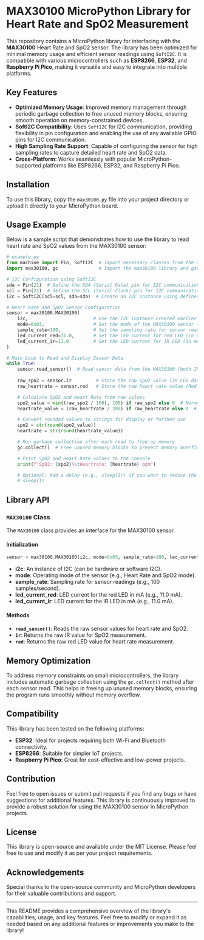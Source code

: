# MAX30100 MicroPython Library for Heart Rate and SpO2 Measurement

This repository contains a MicroPython library for interfacing with the **MAX30100** Heart Rate and SpO2 sensor. The library has been optimized for minimal memory usage and efficient sensor readings using `SoftI2C`. It is compatible with various microcontrollers such as **ESP8266**, **ESP32**, and **Raspberry Pi Pico**, making it versatile and easy to integrate into multiple platforms.

## Key Features

- **Optimized Memory Usage**: Improved memory management through periodic garbage collection to free unused memory blocks, ensuring smooth operation on memory-constrained devices.
- **SoftI2C Compatibility**: Uses `SoftI2C` for I2C communication, providing flexibility in pin configuration and enabling the use of any available GPIO pins for I2C communication.
- **High Sampling Rate Support**: Capable of configuring the sensor for high sampling rates to capture detailed heart rate and SpO2 data.
- **Cross-Platform**: Works seamlessly with popular MicroPython-supported platforms like ESP8266, ESP32, and Raspberry Pi Pico.

## Installation

To use this library, copy the `max30100.py` file into your project directory or upload it directly to your MicroPython board.

## Usage Example

Below is a sample script that demonstrates how to use the library to read heart rate and SpO2 values from the MAX30100 sensor:

```python
# example.py
from machine import Pin, SoftI2C  # Import necessary classes from the machine module
import max30100, gc               # Import the max30100 library and garbage collection module

# I2C Configuration using SoftI2C
sda = Pin(21)  # Define the SDA (Serial Data) pin for I2C communication
scl = Pin(22)  # Define the SCL (Serial Clock) pin for I2C communication
i2c = SoftI2C(scl=scl, sda=sda)  # Create an I2C instance using defined pins

# Heart Rate and SpO2 Sensor Configuration
sensor = max30100.MAX30100(
    i2c,                        # Use the I2C instance created earlier for communication
    mode=0x03,                  # Set the mode of the MAX30100 sensor (e.g., Heart rate and SpO2 mode)
    sample_rate=100,            # Set the sampling rate for sensor readings (e.g., 100 samples/second)
    led_current_red=11.0,       # Set the LED current for red LED (in mA)
    led_current_ir=11.0         # Set the LED current for IR LED (in mA)
)

# Main Loop to Read and Display Sensor Data
while True:
    sensor.read_sensor()  # Read sensor data from the MAX30100 (both IR and Red LED values)
    
    raw_spo2 = sensor.ir         # Store the raw SpO2 value (IR LED data)
    raw_heartrate = sensor.red   # Store the raw heart rate value (Red LED data)

    # Calculate SpO2 and Heart Rate from raw values
    spo2_value = min((raw_spo2 / 100), 100) if raw_spo2 else 0  # Normalize SpO2 value and cap at 100%
    heartrate_value = (raw_heartrate / 200) if raw_heartrate else 0  # Normalize heart rate value

    # Convert rounded values to strings for display or further use
    spo2 = str(round(spo2_value))
    heartrate = str(round(heartrate_value))

    # Run garbage collection after each read to free up memory
    gc.collect()  # Free unused memory blocks to prevent memory overflow on constrained devices

    # Print SpO2 and Heart Rate values to the console
    print(f"SpO2: {spo2}%\tHeartrate: {heartrate} bpm")

    # Optional: Add a delay (e.g., sleep(1)) if you want to reduce the sampling rate
    # sleep(1)
```

## Library API

### `MAX30100` Class

The `MAX30100` class provides an interface for the MAX30100 sensor.

#### Initialization

```python
sensor = max30100.MAX30100(i2c, mode=0x03, sample_rate=100, led_current_red=11.0, led_current_ir=11.0)
```

- **i2c**: An instance of I2C (can be hardware or software I2C).
- **mode**: Operating mode of the sensor (e.g., Heart Rate and SpO2 mode).
- **sample_rate**: Sampling rate for sensor readings (e.g., 100 samples/second).
- **led_current_red**: LED current for the red LED in mA (e.g., 11.0 mA).
- **led_current_ir**: LED current for the IR LED in mA (e.g., 11.0 mA).

#### Methods

- **`read_sensor()`**: Reads the raw sensor values for heart rate and SpO2.
- **`ir`**: Returns the raw IR value for SpO2 measurement.
- **`red`**: Returns the raw red LED value for heart rate measurement.

## Memory Optimization

To address memory constraints on small microcontrollers, the library includes automatic garbage collection using the `gc.collect()` method after each sensor read. This helps in freeing up unused memory blocks, ensuring the program runs smoothly without memory overflow.

## Compatibility

This library has been tested on the following platforms:

- **ESP32**: Ideal for projects requiring both Wi-Fi and Bluetooth connectivity.
- **ESP8266**: Suitable for simpler IoT projects.
- **Raspberry Pi Pico**: Great for cost-effective and low-power projects.

## Contribution

Feel free to open issues or submit pull requests if you find any bugs or have suggestions for additional features. This library is continuously improved to provide a robust solution for using the MAX30100 sensor in MicroPython projects.

## License

This library is open-source and available under the MIT License. Please feel free to use and modify it as per your project requirements.

## Acknowledgements

Special thanks to the open-source community and MicroPython developers for their valuable contributions and support.

---

This README provides a comprehensive overview of the library's capabilities, usage, and key features. Feel free to modify or expand it as needed based on any additional features or improvements you make to the library!
